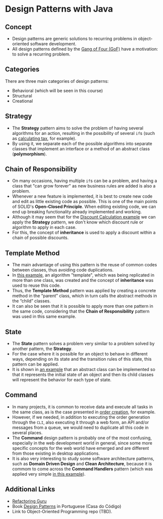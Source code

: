 # Design Patterns with Java

## Concept
* Design patterns are generic solutions to recurring problems in object-oriented software development.
* All design patterns defined by the [Gang of Four (GoF)](./Design_Patterns_Elements_of_Reusable_Object_Oriented_Software.pdf) have a motivation: to solve a recurring problem.

## Categories
There are three main categories of design patterns:
* Behavioral (which will be seen in this course)
* Structural
* Creational

## Strategy
* The **Strategy** pattern aims to solve the problem of having several algorithms for an action, resulting in the possibility of several `if`s (such as [calculating tax](./01-strategy/), for example).
* By using it, we separate each of the possible algorithms into separate classes that implement an interface or a method of an abstract class (**polymorphism**).

## Chain of Responsibility

* On many occasions, having multiple `if`s can be a problem, and having a class that "can grow forever" as new business rules are added is also a problem.
* Whenever a new feature is implemented, it is best to create new code and edit as little existing code as possible. This is one of the main points of SOLID's **Open-Closed Principle**. When editing existing code, we can end up breaking functionality already implemented and working.
* Although it may seem that for the [Discount Calculation example](./02-chain-of-responsibility/) we can apply the **Strategy** pattern, we don't know which discount rule or algorithm to apply in each case.
* For this, the concept of **inheritance** is used to apply a discount within a chain of possible discounts.

## Template Method

* The main advantage of using this pattern is the reuse of common codes between classes, thus avoiding code duplications.
* In [this example](./03-template-method/), an algorithm "template", which was being replicated in more than one class, was created and the concept of **inheritance** was used to reuse this code.
* Thus, the **Template Method** pattern was applied by creating a concrete method in the “parent” class, which in turn calls the abstract methods in the “child” classes.
* It can also be seen that it is possible to apply more than one pattern in the same code, considering that the **Chain of Responsibility** pattern was used in this same example.

## State
* The **State** pattern solves a problem very similar to a problem solved by another pattern, the **Strategy**.
* For the case where it is possible for an object to behave in different ways, depending on its state and the transition rules of this state, this pattern can be applied.
* It is shown in [an example](./04-state/) that an abstract class can be implemented so that it represents the initial state of an object and then its child classes will represent the behavior for each type of state.

## Command
* In many projects, it is common to receive data and execute all tasks in the same class, as is the case presented in [order creation](./05-command/store/), for example.
* However, if we needed, in addition to executing the order generation through the `CLI`, also executing it through a web form, an API and/or messages from a queue, we would need to duplicate all this code in several places.
* The **Command** design pattern is probably one of the most confusing, especially in the web development world in general, since some more specific concepts for the web world have emerged and are different from those existing in desktop applications.
* It is also very interesting to study some software architecture patterns, such as **Domain Driven Design** and **Clean Architecture**, because it is commom to come across the **Command Handlers** pattern (which was applied very simple [in this example](./05-command/store_command/)).


## Additional Links
* [Refactoring Guru](https://refactoring.guru/pt-br/design-patterns/java)
* Book [Design Patterns](./Design_Patterns_com_Java_Projeto_Orientado_a_Objetos_Guiado_por_Padroes.pdf) in Portuguese (Casa do Código)
* Link to Object-Oriented Programming repo (TBD).